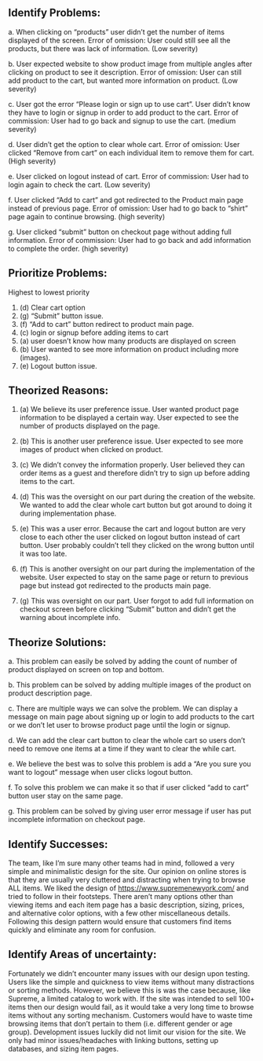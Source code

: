 
Identify Problems:
------------------

a.	When clicking on “products” user didn’t get the number of items displayed of the screen.
Error of omission:  User could still see all the products, but there was lack of information. (Low severity)
    
b.	User expected website to show product image from multiple angles after clicking on product to see it description.
Error of omission: User can still add product to the cart, but wanted more information on product. (Low severity)

c.	User got the error “Please login or sign up to use cart”. User didn’t know they have to login or signup in order to add product to the cart.
Error of commission:  User had to go back and signup to use the cart. (medium severity)

d.	User didn’t get the option to clear whole cart.
Error of omission:  User clicked “Remove from cart” on each individual item to remove them for cart. (High severity)

e.	User clicked on logout instead of cart.
Error of commission: User had to login again to check the cart. (Low severity)

f.	User clicked “Add to cart” and got redirected to the Product main page instead of previous page. Error of omission:  User had to go back to “shirt” page again to continue browsing. (high severity)

g.	User clicked “submit” button on checkout page without adding full information.
Error of commission: User had to go back and add information to complete the order. (high severity)

Prioritize Problems:
--------------------

Highest to lowest priority

1.	\(d\) Clear cart option 
2.	\(g\) “Submit” button issue.
3.	\(f\) “Add to cart” button redirect to product main page.
4.	\(c\) login or signup before adding items to cart
5.	\(a\) user doesn’t know how many products are displayed on screen
6.	\(b\) User wanted to see more information on product including more (images).
7.	\(e\) Logout button issue.

Theorized Reasons:
------------------

1.	\(a\) We believe its user preference issue. User wanted product page information to be displayed a certain way. User expected to see the number of products displayed on the page.

2.	\(b\) This is another user preference issue. User expected to see more images of product when clicked on product. 

3.	\(c\) We didn’t convey the information properly. User believed they can order items as a guest and therefore didn’t try to sign up before adding items to the cart. 

4.	\(d\) This was the oversight on our part during the creation of the website. We wanted to add the clear whole cart button but got around to doing it during implementation phase. 

5.	\(e\) This was a user error. Because the cart and logout button are very close to each other the user clicked on logout button instead of cart button. User probably couldn’t tell they clicked on the wrong button until it was too late. 

6.	\(f\) This is another oversight on our part during the implementation of the website.  User expected to stay on the same page or return to previous page but instead got redirected to the products main page.

7.	\(g\) This was oversight on our part. User forgot to add full information on checkout screen before clicking “Submit” button and didn’t get the warning about incomplete info. 

Theorize Solutions:
-------------------

a.	This problem can easily be solved by adding the count of number of product displayed on screen on top and bottom.

b.	This problem can be solved by adding multiple images of the product on product description page.

c.	There are multiple ways we can solve the problem. We can display a message on main page about signing up or login to add products to the cart or we don’t let user to browse product page until the login or signup. 

d.	We can add the clear cart button to clear the whole cart so users don’t need to remove one items at a time if they want to clear the while cart. 

e.	We believe the best was to solve this problem is add a “Are you sure you want to logout” message when user clicks logout button.  

f.	To solve this problem we can make it so that if user clicked “add to cart” button user stay on the same page.

g.	This problem can be solved by giving user error message if user has put incomplete information 
on checkout page. 

Identify Successes:
-------------------

The team, like I’m sure many other teams had in mind, followed a very simple and minimalistic design for the site. Our opinion on online stores is that they are usually very cluttered and distracting when trying to browse ALL items. We liked the design of https://www.supremenewyork.com/ and tried to follow in their footsteps. There aren’t many options other than viewing items and each item page has a basic description, sizing, prices, and alternative color options, with a few other miscellaneous details. Following this design pattern would ensure that customers find items quickly and eliminate any room for confusion.

Identify Areas of uncertainty:
------------------------------

Fortunately we didn’t encounter many issues with our design upon testing. Users like the simple and quickness to view items without many distractions or sorting methods. However, we believe this is was the case because, like Supreme, a limited catalog to work with. If the site was intended to sell 100+ items then our design would fail, as it would take a very long time to browse items without any sorting mechanism. Customers would have to waste time browsing items that don’t pertain to them (i.e. different gender or age group). Development issues luckily did not limit our vision for the site. We only had minor issues/headaches with linking buttons, setting up databases, and sizing item pages.